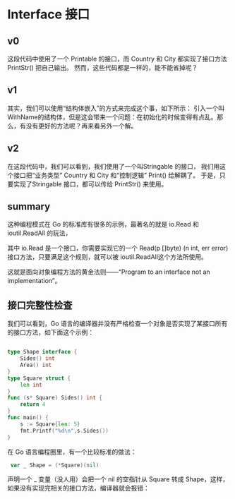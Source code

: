 # Interface 接口

## v0 
这段代码中使用了一个 Printable 的接口，而 Country 和 City 都实现了接口方法 PrintStr() 把自己输出。
然而，这些代码都是一样的，能不能省掉呢？

## v1
其实，我们可以使用“结构体嵌入”的方式来完成这个事，如下所示：
引入一个叫 WithName的结构体，但是这会带来一个问题：在初始化的时候变得有点乱。那么，有没有更好的方法呢？再来看另外一个解。

## v2
在这段代码中，我们可以看到，我们使用了一个叫Stringable 的接口，
我们用这个接口把“业务类型” Country 和 City 和“控制逻辑” Print() 给解耦了。
于是，只要实现了Stringable 接口，都可以传给 PrintStr() 来使用。

## summary
这种编程模式在 Go 的标准库有很多的示例，最著名的就是 io.Read 和 ioutil.ReadAll 的玩法，

其中 io.Read 是一个接口，你需要实现它的一个 Read(p []byte) (n int, err error) 接口方法，只要满足这个规则，就可以被 ioutil.ReadAll这个方法所使用。

这就是面向对象编程方法的黄金法则——“Program to an interface not an implementation”。

## 接口完整性检查

我们可以看到，Go 语言的编译器并没有严格检查一个对象是否实现了某接口所有的接口方法，如下面这个示例：

```go

type Shape interface {
    Sides() int
    Area() int
}
type Square struct {
    len int
}
func (s* Square) Sides() int {
    return 4
}
func main() {
    s := Square{len: 5}
    fmt.Printf("%d\n",s.Sides())
}
```

在 Go 语言编程圈里，有一个比较标准的做法：

```go
 var _ Shape = (*Square)(nil)
```

声明一个 _ 变量（没人用）会把一个 nil 的空指针从 Square 转成 Shape，这样，如果没有实现完相关的接口方法，编译器就会报错：




